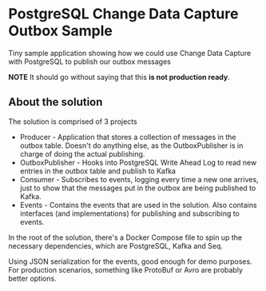 # PostgreSQL Change Data Capture Outbox Sample

Tiny sample application showing how we could use Change Data Capture with PostgreSQL to publish our outbox messages

**NOTE** It should go without saying that this **is not production ready**.

## About the solution

The solution is comprised of 3 projects

- Producer - Application that stores a collection of messages in the outbox table. Doesn't do anything else, as the OutboxPublisher is in charge of doing the actual publishing.
- OutboxPublisher - Hooks into PostgreSQL Write Ahead Log to read new entries in the outbox table and publish to Kafka
- Consumer - Subscribes to events, logging every time a new one arrives, just to show that the messages put in the outbox are being published to Kafka.
- Events - Contains the events that are used in the solution. Also contains interfaces (and implementations) for publishing and subscribing to events.

In the root of the solution, there's a Docker Compose file to spin up the necessary dependencies, which are PostgreSQL, Kafka and Seq.

Using JSON serialization for the events, good enough for demo purposes. For production scenarios, something like ProtoBuf or Avro are probably better options.